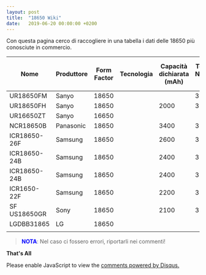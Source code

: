 ```yaml
---
layout: post
title:  "18650 Wiki"
date:   2019-06-20 00:00:00 +0200
---
```


Con questa pagina cerco di raccogliere in una tabella i dati delle 18650 più conosciute in commercio. 

| Nome | Produttore | Form Factor | Tecnologia |Capacità dichiarata (mAh) | Tensione Nominale ( V ) | Tensione massima ( V )| Massima Corrente ( A ) | Massima Corrente Picco ( A ) | Corrente di Carica ( A ) |
|-------|--------|---------|---------|---------|---------|---------|---------|---------|---------|
| UR18650FM | Sanyo | 18650 | | | 3.7 | 4.2 | | | | |
| UR18650FH | Sanyo | 18650 | |2000  | 3.7 | 4.2 | | | | |
| UR16650ZT | Sanyo | 16650 |  |  |  | | | | |
| NCR18650B | Panasonic | 18650 | | 3400 | 3.7 | 4.2 | | | | |
| ICR18650-26F | Samsung | 18650 | | 2600 | 3.7 | 4.2 | | | | |
| ICR18650-24B | Samsung | 18650 | | 2400 | 3.7 | 4.2 | | | | |
| ICR18650-24B | Samsung | 18650 | | 2400 | 3.7 | 4.2 | | | | |
| ICR1650-22F |  Samsung | 18650 | | 2200 | 3.7 | 4.2 | | | | |
| SF US18650GR | Sony | 18650 |  | 2100 | 3.7 | 4.2 | | | |
| LGDBB31865 | LG | 18650 |  |  |  | | | | |
| | | | | | | | | | |


  
><span style="color:blue">**NOTA**</span>:  Nel caso ci fossero errori, riportarli nei commenti! 

**That's All**


 
<div id="disqus_thread"></div>
<script>

/**
*  RECOMMENDED CONFIGURATION VARIABLES: EDIT AND UNCOMMENT THE SECTION BELOW TO INSERT DYNAMIC VALUES FROM YOUR PLATFORM OR CMS.
*  LEARN WHY DEFINING THESE VARIABLES IS IMPORTANT: https://disqus.com/admin/universalcode/#configuration-variables*/
/*
var disqus_config = function () {
this.page.url = https://pietrotti97.com/pagine/progetti/2019/06/20/18650.html;  // Replace PAGE_URL with your page's canonical URL variable
this.page.identifier = 18650wiki; // Replace PAGE_IDENTIFIER with your page's unique identifier variable
};
*/
(function() { // DON'T EDIT BELOW THIS LINE
var d = document, s = d.createElement('script');
s.src = 'https://pietrotti97.disqus.com/embed.js';
s.setAttribute('data-timestamp', +new Date());
(d.head || d.body).appendChild(s);
})();
</script>
<noscript>Please enable JavaScript to view the <a href="https://disqus.com/?ref_noscript">comments powered by Disqus.</a></noscript>
                            
